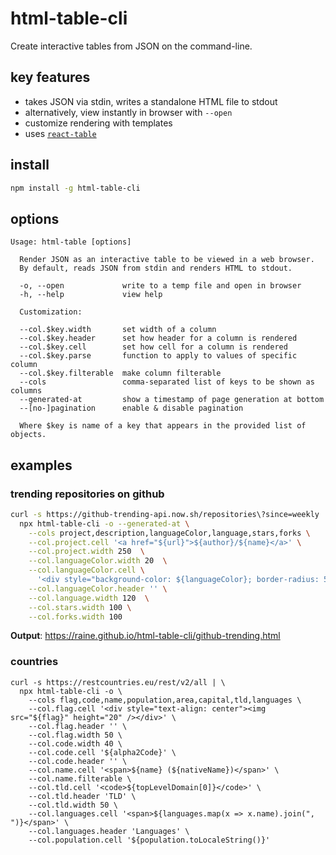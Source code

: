 # html-table-cli

Create interactive tables from JSON on the command-line.

## key features

- takes JSON via stdin, writes a standalone HTML file to stdout
- alternatively, view instantly in browser with `--open`
- customize rendering with templates
- uses [`react-table`](https://react-table.js.org/)

## install

```sh
npm install -g html-table-cli
```

## options

```
Usage: html-table [options]

  Render JSON as an interactive table to be viewed in a web browser.
  By default, reads JSON from stdin and renders HTML to stdout.

  -o, --open             write to a temp file and open in browser
  -h, --help             view help

  Customization:

  --col.$key.width       set width of a column
  --col.$key.header      set how header for a column is rendered
  --col.$key.cell        set how cell for a column is rendered
  --col.$key.parse       function to apply to values of specific column
  --col.$key.filterable  make column filterable
  --cols                 comma-separated list of keys to be shown as columns
  --generated-at         show a timestamp of page generation at bottom
  --[no-]pagination      enable & disable pagination

  Where $key is name of a key that appears in the provided list of objects.
```

## examples

### trending repositories on github

```sh
curl -s https://github-trending-api.now.sh/repositories\?since=weekly |\
  npx html-table-cli -o --generated-at \
    --cols project,description,languageColor,language,stars,forks \
    --col.project.cell '<a href="${url}">${author}/${name}</a>' \
    --col.project.width 250  \
    --col.languageColor.width 20  \
    --col.languageColor.cell \
      '<div style="background-color: ${languageColor}; border-radius: 500px; width: 10px; height: 10px; display: inline-block;" />' \
    --col.languageColor.header '' \
    --col.language.width 120  \
    --col.stars.width 100 \
    --col.forks.width 100
```

**Output**: https://raine.github.io/html-table-cli/github-trending.html

### countries

```
curl -s https://restcountries.eu/rest/v2/all | \
  npx html-table-cli -o \
    --cols flag,code,name,population,area,capital,tld,languages \
    --col.flag.cell '<div style="text-align: center"><img src="${flag}" height="20" /></div>' \
    --col.flag.header '' \
    --col.flag.width 50 \
    --col.code.width 40 \
    --col.code.cell '${alpha2Code}' \
    --col.code.header '' \
    --col.name.cell '<span>${name} (${nativeName})</span>' \
    --col.name.filterable \
    --col.tld.cell '<code>${topLevelDomain[0]}</code>' \
    --col.tld.header 'TLD' \
    --col.tld.width 50 \
    --col.languages.cell '<span>${languages.map(x => x.name).join(", ")}</span>' \
    --col.languages.header 'Languages' \
    --col.population.cell '${population.toLocaleString()}'
```
